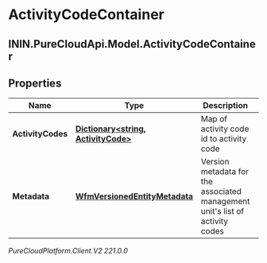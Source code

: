 # ActivityCodeContainer

## ININ.PureCloudApi.Model.ActivityCodeContainer

## Properties

|Name | Type | Description | Notes|
|------------ | ------------- | ------------- | -------------|
| **ActivityCodes** | [**Dictionary&lt;string, ActivityCode&gt;**](ActivityCode) | Map of activity code id to activity code | [optional] |
| **Metadata** | [**WfmVersionedEntityMetadata**](WfmVersionedEntityMetadata) | Version metadata for the associated management unit&#39;s list of activity codes | |



_PureCloudPlatform.Client.V2 221.0.0_
